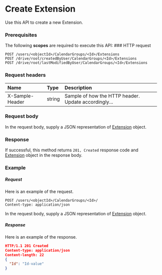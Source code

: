 # Create Extension

Use this API to create a new Extension.
### Prerequisites
The following **scopes** are required to execute this API: ### HTTP request
<!-- { "blockType": "ignored" } -->
```http
POST /users/<objectId>/CalendarGroups/<Id>/Extensions
POST /drive/root/createdByUser/CalendarGroups/<Id>/Extensions
POST /drive/root/lastModifiedByUser/CalendarGroups/<Id>/Extensions

```
### Request headers
| Name       | Type | Description|
|:---------------|:--------|:----------|
| X-Sample-Header  | string  | Sample of how the HTTP header. Update accordingly...|

### Request body
In the request body, supply a JSON representation of [Extension](../resources/extension.md) object.


### Response
If successful, this method returns `201, Created` response code and [Extension](../resources/extension.md) object in the response body.

### Example
##### Request
Here is an example of the request.
<!-- {
  "blockType": "request",
  "name": "create_extension_from_calendargroup"
}-->
```http
POST /users/<objectId>/CalendarGroups/<Id>/
Content-type: application/json
```
In the request body, supply a JSON representation of [Extension](../resources/extension.md) object.
##### Response
Here is an example of the response.
<!-- {
  "blockType": "response",
  "truncated": false,
  "@odata.type": "extension"
} -->
```json
HTTP/1.1 201 Created
Content-type: application/json
Content-length: 22
{
  "Id": "Id-value"
}
```

<!-- uuid: 0c961d8d-4cbd-4662-884f-684ee4a1e576
2015-10-15 04:04:54 UTC -->
<!-- {
  "type": "#page.annotation",
  "description": "Create Extension",
  "keywords": "",
  "section": "documentation",
  "tocPath": ""
}-->